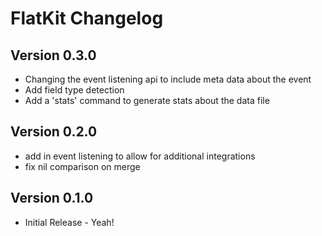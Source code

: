 # FlatKit Changelog
## Version 0.3.0

* Changing the event listening api to include meta data about the event
* Add field type detection
* Add a 'stats' command to generate stats about the data file

## Version 0.2.0

* add in event listening to allow for additional integrations
* fix nil comparison on merge

## Version 0.1.0

* Initial Release - Yeah!

